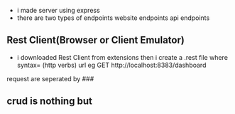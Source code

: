 -  i made server using express
- there are two types of endpoints
website endpoints
api endpoints


## Rest Client(Browser or Client Emulator)
- i downloaded Rest Client from extensions
then i create a .rest file
where syntax=
(http verbs) url
eg 
GET http://localhost:8383/dashboard

request are seperated by ###

## crud is nothing but 